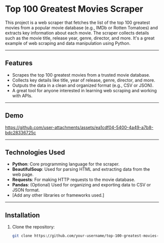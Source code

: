 # Top 100 Greatest Movies Scraper

This project is a web scraper that fetches the list of the top 100 greatest movies from a popular movie database (e.g., IMDb or Rotten Tomatoes) and extracts key information about each movie. The scraper collects details such as the movie title, release year, genre, director, and more. It's a great example of web scraping and data manipulation using Python.

---

## Features

- Scrapes the top 100 greatest movies from a trusted movie database.
- Collects key details like title, year of release, genre, director, and more.
- Outputs the data in a clean and organized format (e.g., CSV or JSON).
- A great tool for anyone interested in learning web scraping and working with APIs.

---

## Demo

https://github.com/user-attachments/assets/ea1cdf04-5400-4a49-a7b8-bdc28336725c

---

## Technologies Used

- **Python**: Core programming language for the scraper.
- **BeautifulSoup**: Used for parsing HTML and extracting data from the web page.
- **Requests**: For making HTTP requests to the movie database.
- **Pandas**: (Optional) Used for organizing and exporting data to CSV or JSON format.
- [Add any other libraries or frameworks used.]

---

## Installation

1. Clone the repository:
   ```bash
   git clone https://github.com/your-username/top-100-greatest-movies-scraper.git
